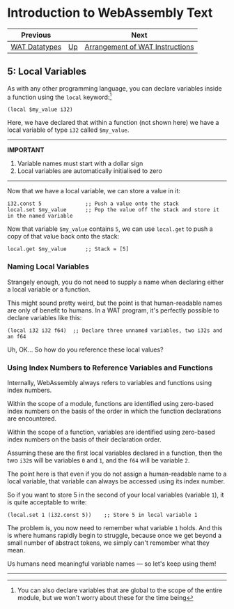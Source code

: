 # Introduction to WebAssembly Text

| Previous | | Next
|---|---|---
| [WAT Datatypes](../04/) | [Up](/chriswhealy/introduction-to-web-assembly-text) | [Arrangement of WAT Instructions](../06/)

## 5: Local Variables

As with any other programming language, you can declare variables inside a function using the `local` keyword:[^1]

```wast
(local $my_value i32)
```

Here, we have declared that within a function (not shown here) we have a local variable of type `i32` called `$my_value`.

<hr>

**IMPORTANT**<br>
1. Variable names must start with a dollar sign
1. Local variables are automatically initialised to zero

<hr>

Now that we have a local variable, we can store a value in it:

```wast
i32.const 5              ;; Push a value onto the stack
local.set $my_value      ;; Pop the value off the stack and store it in the named variable
```

Now that variable `$my_value` contains `5`, we can use `local.get` to push a copy of that value back onto the stack:

```wast
local.get $my_value      ;; Stack = [5]
```

### Naming Local Variables

Strangely enough, you do not need to supply a name when declaring either a local variable or a function.

This might sound pretty weird, but the point is that human-readable names are only of benefit to humans.  In a WAT program, it's perfectly possible to declare variables like this:

```wast
(local i32 i32 f64)  ;; Declare three unnamed variables, two i32s and an f64
```

Uh, OK...  So how do you reference these local values?

### Using Index Numbers to Reference Variables and Functions

Internally, WebAssembly always refers to variables and functions using index numbers.

Within the scope of a module, functions are identified using zero-based index numbers on the basis of the order in which the function declarations are encountered.

Within the scope of a function, variables are identified using zero-based index numbers on the basis of their declaration order.

Assuming these are the first local variables declared in a function, then the two `i32`s will be variables `0` and `1`, and the `f64` will be variable `2`.

The point here is that even if you do not assign a human-readable name to a local variable, that variable can always be accessed using its index number.

So if you want to store 5 in the second of your local variables (variable `1`), it is quite acceptable to write:

```wast
(local.set 1 (i32.const 5))    ;; Store 5 in local variable 1
```

The problem is, you now need to remember what variable `1` holds.  And this is where humans rapidly begin to struggle, because once we get beyond a small number of abstract tokens, we simply can't remember what they mean.

Us humans need meaningful variable names &mdash; so let's keep using them!

<hr>

[^1]: You can also declare variables that are global to the scope of the entire module, but we won't worry about these for the time being

